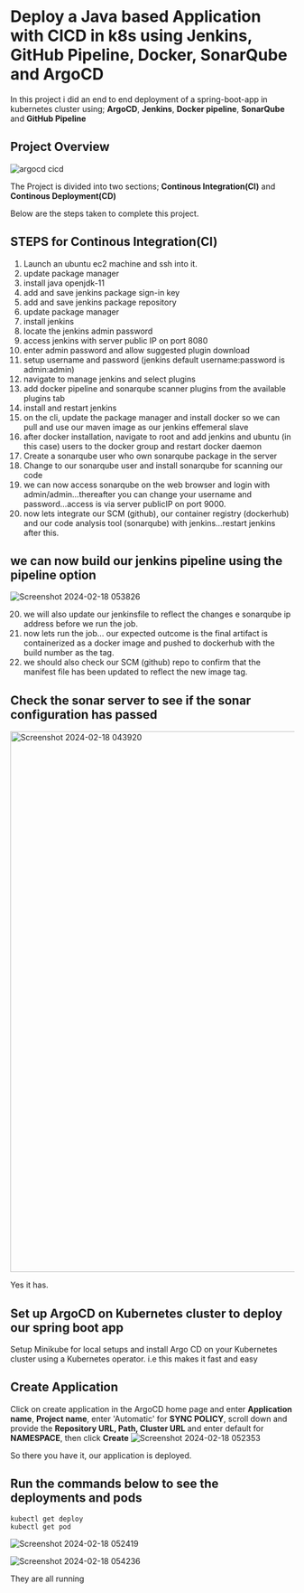
# Deploy a Java based Application with CICD in k8s using Jenkins, GitHub Pipeline, Docker, SonarQube and ArgoCD


In this project i did an end to end deployment of a spring-boot-app in kubernetes cluster using; **ArgoCD**, **Jenkins**, **Docker pipeline**, **SonarQube** and **GitHub Pipeline**

## Project Overview


![argocd cicd](https://user-images.githubusercontent.com/43399466/228301952-abc02ca2-9942-4a67-8293-f76647b6f9d8.png)





The Project is divided into two sections; **Continous Integration(CI)** and **Continous Deployment(CD)**

Below are the steps taken to complete this project.

## STEPS for Continous Integration(CI)
1. Launch an ubuntu ec2 machine and ssh into it.
1. update package manager
2. install java openjdk-11
3. add and save jenkins package sign-in key
4. add and save jenkins package repository
5. update package manager
6. install jenkins 
7. locate the jenkins admin password
8. access jenkins with server public IP on port 8080
9. enter admin password and allow suggested plugin download
10. setup username and password (jenkins default username:password is admin:admin)
11. navigate to manage jenkins and select plugins
12. add docker pipeline and sonarqube scanner plugins from the available plugins tab
13. install and restart jenkins
14. on the cli, update the package manager and install docker so we can pull and use our maven image as our jenkins effemeral slave
15. after docker installation, navigate to root and add jenkins and ubuntu (in this case) users to the docker group and restart docker daemon
16. Create a sonarqube user who own sonarqube package in the server
17. Change to our sonarqube user and install sonarqube for scanning our code
18. we can now access sonarqube on the web browser and login with admin/admin…thereafter you can change your username and password…access is via server publicIP on port 9000.
19. now lets integrate our SCM (github), our container registry (dockerhub) and our code analysis tool (sonarqube) with jenkins…restart jenkins after this.
    
## we can now build our jenkins pipeline using the pipeline option

![Screenshot 2024-02-18 053826](https://github.com/dandiggle23/java-maven-sonar-argocd-helm-k8s/assets/64781879/0f62d099-a4f1-45d6-89f3-dc1208c41ad3)

20. we will also update our jenkinsfile to reflect the changes
e sonarqube ip address before we run the job.
21. now lets run the job… our expected outcome is the final artifact is containerized as a docker image and pushed to dockerhub with the build number as the tag.
22. we should also check our SCM (github) repo to confirm that the manifest file has been updated to reflect the new image tag.





## Check the sonar server to see if the sonar configuration has passed
<img width="957" alt="Screenshot 2024-02-18 043920" src="https://github.com/dandiggle23/java-maven-sonar-argocd-helm-k8s/assets/64781879/441a1ee5-8372-4fc1-91ea-40b0343292bd">

Yes it has.


## Set up ArgoCD on Kubernetes cluster to deploy our spring boot app
Setup Minikube for local setups and install Argo CD on your Kubernetes cluster using a Kubernetes operator. i.e this makes it fast and easy

## Create Application

Click on create application in the ArgoCD home page and enter **Application name**, **Project name**, enter 'Automatic' for **SYNC POLICY**, scroll down and provide the **Repository URL, Path, Cluster URL** and enter default for **NAMESPACE**, then click **Create**
![Screenshot 2024-02-18 052353](https://github.com/dandiggle23/java-maven-sonar-argocd-helm-k8s/assets/64781879/9e5550eb-a389-4a2f-979c-cb4ba7eb9547)


So there you have it, our application is deployed.

## Run the commands below to see the deployments and pods

```
kubectl get deploy
kubectl get pod
```

![Screenshot 2024-02-18 052419](https://github.com/dandiggle23/java-maven-sonar-argocd-helm-k8s/assets/64781879/8d434206-4619-45ef-8370-0612c08cdc87)

![Screenshot 2024-02-18 054236](https://github.com/dandiggle23/java-maven-sonar-argocd-helm-k8s/assets/64781879/cee45074-0eba-4127-9def-0992e5190de3)

They are all running

























